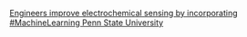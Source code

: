 [Engineers improve electrochemical sensing by incorporating #MachineLearning   Penn State University ](https://qi.tc/qi/33438)